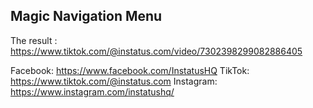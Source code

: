 ## Magic Navigation Menu
The result : https://www.tiktok.com/@instatus.com/video/7302398299082886405

Facebook: https://www.facebook.com/InstatusHQ
TikTok: https://www.tiktok.com/@instatus.com
Instagram: https://www.instagram.com/instatushq/